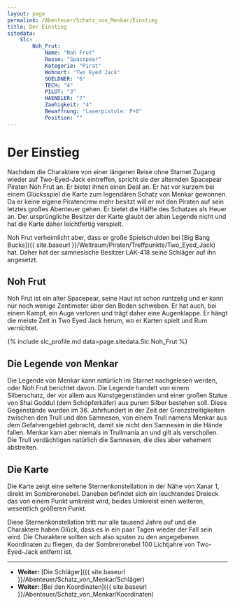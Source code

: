 ```yaml
---
layout: page
permalink: /Abenteuer/Schatz_von_Menkar/Einstieg
title: Der Einstieg
sitedata:
    Slc:
        Noh_Frut:
            Name: "Noh Frut"
            Rasse: "Spacepear"
            Kategorie: "Pirat"
            Wohnort: "Two Eyed Jack"
            SOELDNER: "6"
            TECH: "4"
            PILOT: "3"
            HAENDLER: "7"
            Zaehigkeit: "4"
            Bewaffnung: "Laserpistole: P+0"
            Position: ""
---
```


# Der Einstieg

Nachdem die Charaktere von einer längeren Reise ohne Starnet Zugang wieder auf Two-Eyed-Jack eintreffen, spricht sie der alternden Spacepear Piraten Noh Frut an. Er bietet ihnen einen Deal an. Er hat vor kurzem bei einem Glücksspiel die Karte zum legendären Schatz von Menkar gewonnen. Da er keine eigene Piratencrew mehr besitzt will er mit den Piraten auf sein letztes großes Abenteuer gehen. Er bietet die Hälfte des Schatzes als Heuer an. Der ursprüngliche Besitzer der Karte glaubt der alten Legende nicht und hat die Karte daher leichtfertig verspielt.

Noh Frut verheimlicht aber, dass er große Spielschulden bei [Big Bang Bucks]({{ site.baseurl }}/Weltraum/Piraten/Treffpunkte/Two_Eyed_Jack) hat. Daher hat der samnesische Besitzer LAK-418 seine Schläger auf ihn angesetzt.

## Noh Frut

Noh Frut ist ein alter Spacepear, seine Haut ist schon runtzelig und er kann nur noch wenige Zentimeter über den Boden schweben. Er hat auch, bei einem Kampf, ein Auge verloren und trägt daher eine Augenklappe. Er hängt die meiste Zeit in Two Eyed Jack herum, wo er Karten spielt und Rum vernichtet.

{% include slc_profile.md data=page.sitedata.Slc.Noh_Frut %}

## Die Legende von Menkar

Die Legende von Menkar kann natürlich im Starnet nachgelesen werden, oder Noh Frut berichtet davon. Die Legende handelt von einem Silberschatz, der vor allem aus Kunstgegenständen und einer großen Statue von Shai Goddul (dem Schöpferkäfer) aus purem Silber bestehen soll. Diese Gegenstände wurden im 36. Jahrhundert in der Zeit der Grenzstreitigkeiten zwischen den Trull und den Samnesen, von einem Trull namens Menkar aus dem Gefahrengebiet gebracht, damit sie nicht den Samnesen in die Hände fallen. Menkar kam aber niemals in Trullmania an und gilt als verschollen. Die Trull verdächtigen natürlich die Samnesen, die dies aber vehement abstreiten.

## Die Karte

Die Karte zeigt eine seltene Sternenkonstellation in der Nähe von Xanar 1, direkt im Sombreronebel. Daneben befindet sich ein leuchtendes Dreieck das von einem Punkt umkreist wird, beides Umkreist einen weiteren, wesentlich größeren Punkt.

Diese Sternenkonstellation tritt nur alle tausend Jahre auf und die Charaktere haben Glück, dass es in ein paar Tagen wieder der Fall sein wird. Die Charaktere sollten sich also sputen zu den angegebenen Koordinaten zu fliegen, da der Sombreronebel 100 Lichtjahre von Two-Eyed-Jack entfernt ist.

***

- **Weiter:** [Die Schläger]({{ site.baseurl }}/Abenteuer/Schatz_von_Menkar/Schläger)
- **Weiter:** [Bei den Koordinaten]({{ site.baseurl }}/Abenteuer/Schatz_von_Menkar/Koordinaten)

